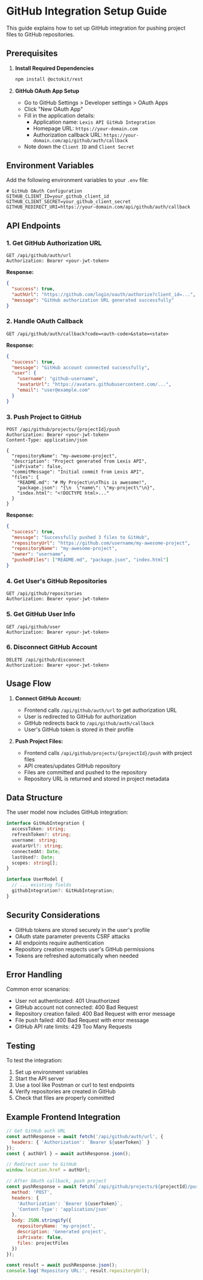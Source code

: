 # GitHub Integration Setup Guide

This guide explains how to set up GitHub integration for pushing project files to GitHub repositories.

## Prerequisites

1. **Install Required Dependencies**
   ```bash
   npm install @octokit/rest
   ```

2. **GitHub OAuth App Setup**
   - Go to GitHub Settings > Developer settings > OAuth Apps
   - Click "New OAuth App"
   - Fill in the application details:
     - Application name: `Lexis API GitHub Integration`
     - Homepage URL: `https://your-domain.com`
     - Authorization callback URL: `https://your-domain.com/api/github/auth/callback`
   - Note down the `Client ID` and `Client Secret`

## Environment Variables

Add the following environment variables to your `.env` file:

```env
# GitHub OAuth Configuration
GITHUB_CLIENT_ID=your_github_client_id
GITHUB_CLIENT_SECRET=your_github_client_secret
GITHUB_REDIRECT_URI=https://your-domain.com/api/github/auth/callback
```

## API Endpoints

### 1. Get GitHub Authorization URL
```http
GET /api/github/auth/url
Authorization: Bearer <your-jwt-token>
```

**Response:**
```json
{
  "success": true,
  "authUrl": "https://github.com/login/oauth/authorize?client_id=...",
  "message": "GitHub authorization URL generated successfully"
}
```

### 2. Handle OAuth Callback
```http
GET /api/github/auth/callback?code=<auth-code>&state=<state>
```

**Response:**
```json
{
  "success": true,
  "message": "GitHub account connected successfully",
  "user": {
    "username": "github-username",
    "avatarUrl": "https://avatars.githubusercontent.com/...",
    "email": "user@example.com"
  }
}
```

### 3. Push Project to GitHub
```http
POST /api/github/projects/{projectId}/push
Authorization: Bearer <your-jwt-token>
Content-Type: application/json

{
  "repositoryName": "my-awesome-project",
  "description": "Project generated from Lexis API",
  "isPrivate": false,
  "commitMessage": "Initial commit from Lexis API",
  "files": {
    "README.md": "# My Project\n\nThis is awesome!",
    "package.json": "{\n  \"name\": \"my-project\"\n}",
    "index.html": "<!DOCTYPE html>..."
  }
}
```

**Response:**
```json
{
  "success": true,
  "message": "Successfully pushed 3 files to GitHub",
  "repositoryUrl": "https://github.com/username/my-awesome-project",
  "repositoryName": "my-awesome-project",
  "owner": "username",
  "pushedFiles": ["README.md", "package.json", "index.html"]
}
```

### 4. Get User's GitHub Repositories
```http
GET /api/github/repositories
Authorization: Bearer <your-jwt-token>
```

### 5. Get GitHub User Info
```http
GET /api/github/user
Authorization: Bearer <your-jwt-token>
```

### 6. Disconnect GitHub Account
```http
DELETE /api/github/disconnect
Authorization: Bearer <your-jwt-token>
```

## Usage Flow

1. **Connect GitHub Account:**
   - Frontend calls `/api/github/auth/url` to get authorization URL
   - User is redirected to GitHub for authorization
   - GitHub redirects back to `/api/github/auth/callback`
   - User's GitHub token is stored in their profile

2. **Push Project Files:**
   - Frontend calls `/api/github/projects/{projectId}/push` with project files
   - API creates/updates GitHub repository
   - Files are committed and pushed to the repository
   - Repository URL is returned and stored in project metadata

## Data Structure

The user model now includes GitHub integration:

```typescript
interface GitHubIntegration {
  accessToken: string;
  refreshToken?: string;
  username: string;
  avatarUrl?: string;
  connectedAt: Date;
  lastUsed?: Date;
  scopes: string[];
}

interface UserModel {
  // ... existing fields
  githubIntegration?: GitHubIntegration;
}
```

## Security Considerations

- GitHub tokens are stored securely in the user's profile
- OAuth state parameter prevents CSRF attacks
- All endpoints require authentication
- Repository creation respects user's GitHub permissions
- Tokens are refreshed automatically when needed

## Error Handling

Common error scenarios:
- User not authenticated: 401 Unauthorized
- GitHub account not connected: 400 Bad Request
- Repository creation failed: 400 Bad Request with error message
- File push failed: 400 Bad Request with error message
- GitHub API rate limits: 429 Too Many Requests

## Testing

To test the integration:

1. Set up environment variables
2. Start the API server
3. Use a tool like Postman or curl to test endpoints
4. Verify repositories are created in GitHub
5. Check that files are properly committed

## Example Frontend Integration

```javascript
// Get GitHub auth URL
const authResponse = await fetch('/api/github/auth/url', {
  headers: { 'Authorization': `Bearer ${userToken}` }
});
const { authUrl } = await authResponse.json();

// Redirect user to GitHub
window.location.href = authUrl;

// After OAuth callback, push project
const pushResponse = await fetch(`/api/github/projects/${projectId}/push`, {
  method: 'POST',
  headers: {
    'Authorization': `Bearer ${userToken}`,
    'Content-Type': 'application/json'
  },
  body: JSON.stringify({
    repositoryName: 'my-project',
    description: 'Generated project',
    isPrivate: false,
    files: projectFiles
  })
});

const result = await pushResponse.json();
console.log('Repository URL:', result.repositoryUrl);
```
